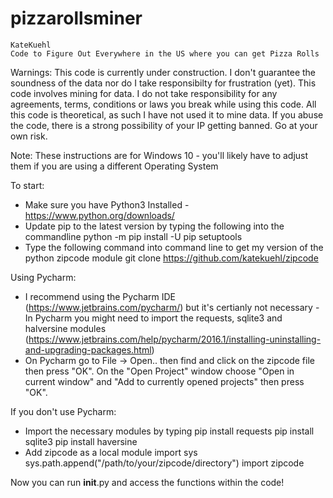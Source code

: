 # pizzarollsminer #
	KateKuehl
	Code to Figure Out Everywhere in the US where you can get Pizza Rolls

Warnings: This code is currently under construction. I don't guarantee the soundness of the data nor do I take responsibilty for frustration (yet). 
	This code involves mining for data. I do not take responsibility for any agreements, terms, conditions or laws you break while using this code. All this code is theoretical, as such I have not used it to mine data. If you abuse the code, there is a strong possibility of your IP getting banned. Go at your own risk.  


Note: These instructions are for Windows 10 - you'll likely have to adjust them if you are using a different Operating System

To start:
- Make sure you have Python3 Installed - https://www.python.org/downloads/
- Update pip to the latest version by typing the following into the commandline
	python -m pip install -U pip setuptools
- Type the following command into command line to get my version of the python zipcode module
	git clone https://github.com/katekuehl/zipcode

Using Pycharm:
- I recommend using the Pycharm IDE (https://www.jetbrains.com/pycharm/) but it's certianly not necessary
	-In Pycharm you might need to import the requests, sqlite3 and halversine modules (https://www.jetbrains.com/help/pycharm/2016.1/installing-uninstalling-and-upgrading-packages.html)
- On Pycharm go to File -> Open.. then find and click on the zipcode file then press "OK". On the "Open Project" window choose "Open in current window" and "Add to currently opened projects" then press "OK".


If you don't use Pycharm:
- Import the necessary modules by typing 
	pip install requests
	pip install sqlite3
	pip install haversine
- Add zipcode as a local module
	import sys
	sys.path.append("/path/to/your/zipcode/directory")
	import zipcode

Now you can run __init__.py and access the functions within the code!